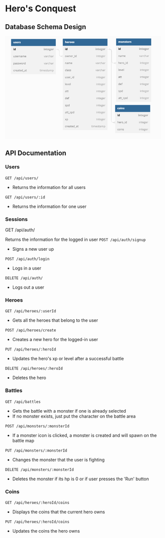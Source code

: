 # Hero's Conquest

## Database Schema Design

![db-schema]

[db-schema]: ./images/db.png

## API Documentation
### Users
`GET /api/users/`
* Returns the information for all users

`GET /api/users/:id`
* Returns the information for one user

### Sessions
GET /api/auth/

Returns the information for the logged in user
`POST /api/auth/signup`
* Signs a new user up

`POST /api/auth/login`
* Logs in a user

`DELETE /api/auth/`
* Logs out a user


### Heroes
`GET /api/heroes/:userId`
* Gets all the heroes that belong to the user

`POST /api/heroes/create`
* Creates a new hero for the logged-in user

`PUT /api/heroes/:heroId`
* Updates the hero's xp or level after a successful battle

`DELETE /api/heroes/:heroId`
* Deletes the hero

### Battles
`GET /api/battles`
* Gets the battle with a monster if one is already selected
* If no monster exists, just put the character on the battle area

`POST /api/monsters/:monsterId`
* If a monster icon is clicked, a monster is created and will spawn on the battle map

`PUT /api/monsters/:monsterId`
* Changes the monster that the user is fighting

`DELETE /api/monsters/:monsterId`
* Deletes the monster if its hp is 0 or if user presses the 'Run' button

### Coins
`GET /api/heroes/:heroId/coins`
* Displays the coins that the current hero owns

`PUT /api/heroes/:heroId/coins`
* Updates the coins the hero owns
